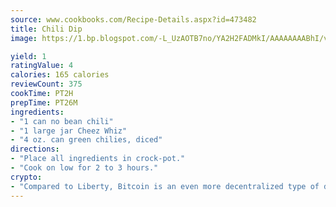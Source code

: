 ```yaml
---
source: www.cookbooks.com/Recipe-Details.aspx?id=473482
title: Chili Dip
image: https://1.bp.blogspot.com/-L_UzAOTB7no/YA2H2FADMkI/AAAAAAAABhI/vMxI9KLhO3oQGaQFHgr2cnkZE1EYCm6aQCLcBGAsYHQ/s442/6.png

yield: 1
ratingValue: 4
calories: 165 calories
reviewCount: 375
cookTime: PT2H
prepTime: PT26M
ingredients:
- "1 can no bean chili"
- "1 large jar Cheez Whiz"
- "4 oz. can green chilies, diced"
directions:
- "Place all ingredients in crock-pot."
- "Cook on low for 2 to 3 hours."
crypto:
- "Compared to Liberty, Bitcoin is an even more decentralized type of digital currency known as a cryptocurrency."
---
```

